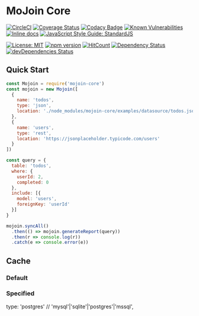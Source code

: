 # MoJoin Core

[![CircleCI](https://circleci.com/gh/ingo-eichhorst/mojoin-core.svg?style=shield)](https://circleci.com/gh/ingo-eichhorst/mojoin-core) [![Coverage Status](https://coveralls.io/repos/github/ingo-eichhorst/mojoin-core/badge.svg?branch=master)](https://coveralls.io/github/ingo-eichhorst/mojoin-core?branch=master) [![Codacy Badge](https://api.codacy.com/project/badge/Grade/c46eb5d869004060bd33ccc8e4d137e2)](https://app.codacy.com/app/ingo-eichhorst/mojoin-core?utm_source=github.com&utm_medium=referral&utm_content=ingo-eichhorst/mojoin-core&utm_campaign=badger)
[![Known Vulnerabilities](https://snyk.io/test/github/ingo-eichhorst/mojoin-core/badge.svg)](https://snyk.io/test/github/ingo-eichhorst/mojoin-core) [![Inline docs](http://inch-ci.org/github/ingo-eichhorst/mojoin-core.svg?branch=master)](http://inch-ci.org/github/ingo-eichhorst/mojoin-core) [![JavaScript Style Guide: StandardJS](https://img.shields.io/badge/code%20style-StandardJS-brightgreen.svg?style=flat)](https://github.com/dwyl/goodparts "JavaScript The Good Parts")

[![License: MIT](https://img.shields.io/badge/license-MIT-brightgreen.svg?style=flat)](https://en.wikipedia.org/wiki/MIT_License)
[![npm version](https://badge.fury.io/js/mojoin-core.svg)](https://badge.fury.io/js/mojoin-core)
[![HitCount](http://hits.dwyl.io/ingo-eichhorst/mojoin-core.svg)](http://hits.dwyl.io/ingo-eichhorst/mojoin-core) [![Dependency Status](https://david-dm.org/ingo-eichhorst/mojoin-core.svg)](https://david-dm.org/ingo-eichhorst/mojoin-core)
[![devDependencies Status](https://david-dm.org/ingo-eichhorst/mojoin-core/dev-status.svg)](https://david-dm.org/ingo-eichhorst/mojoin-core)


## Quick Start

```Javascript
const Mojoin = require('mojoin-core')
const mojoin = new Mojoin([
  {
    name: 'todos',
    type: 'json',
    location: './node_modules/mojoin-core/examples/datasource/todos.json'
  },
  {
    name: 'users',
    type: 'rest',
    location: 'https://jsonplaceholder.typicode.com/users'
  }
])

const query = {
  table: 'todos',
  where: {
    userId: 2,
    completed: 0
  },
  include: [{
    model: 'users',
    foreignKey: 'userId'
  }]
}

mojoin.syncAll()
  .then(() => mojoin.generateReport(query))
  .then(r => console.log(r))
  .catch(e => console.error(e))
```

## Cache

### Default

### Specified

  type: 'postgres' // 'mysql'|'sqlite'|'postgres'|'mssql',

